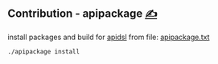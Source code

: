 
## Contribution - apipackage [<span style='font-size:20px;'>&#x270D;</span>](https://github.com/apidsl/examples/edit/main/DOCS/CONTRIBUTION/APIPACKAGE.md)


install packages and build for [apidsl](https://github.com/apidsl/bash) from file: [apipackage.txt](apipackage.txt)

```bash
./apipackage install
```

